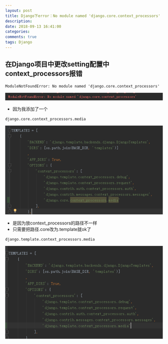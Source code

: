```yaml
---
layout: post
title: Django下error：No module named 'django.core.context_processors'
description:
date: 2018-09-13 16:41:00
categories:
comments: true
tags: Django
---
```


## 在Django项目中更改setting配置中 context_processors报错
```
ModuleNotFoundError: No module named 'django.core.context_processors'
```

![](https://raw.githubusercontent.com/yanshigou/yanshigou.github.io/master/img/t/core.png)

* 因为我添加了一个

```
django.core.context_processors.media
```

![](https://raw.githubusercontent.com/yanshigou/yanshigou.github.io/master/img/t/core2.png)

* 是因为放context_processors的路径不一样
* 只需要把路径.core改为.template就ok了
```
django.template.context_processors.media
```
![](https://raw.githubusercontent.com/yanshigou/yanshigou.github.io/master/img/t/core3.png)

